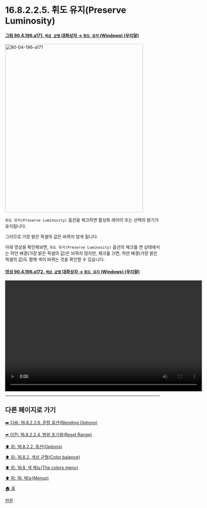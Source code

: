 # 16.8.2.2.5. 휘도 유지(Preserve Luminosity)

<a id="90-04-196-a171"></a>

#### [그림 90.4.196.a171. `색상 균형` 대화상자 → `휘도 유지` (Windows) (우리말)](./90-04-0196-color_balance.md#90-04-196-a171)
<img width="448" height="547" alt="90-04-196-a171" src="https://github.com/user-attachments/assets/9bda1c5a-1c09-4978-ba8b-0377dba5d880" />

`휘도 유지(Preserve Luminosity)` 옵션을 체크하면 활성화 레이어 또는 선택의 밝기가 유지됩니다.

그러므로 가장 밝은 픽셀의 값은 바뀌지 않게 됩니다.

아래 영상을 확인해보면, `휘도 유지(Preserve Luminosity)` 옵션의 체크를 켠 상태에서는 하얀 배경(가장 밝은 픽셀의 값)은 바뀌지 않지만, 체크를 끄면, 하얀 배경(가장 밝은 픽셀의 값)도 함께 색이 바뀌는 것을 확인할 수 있습니다.

<a id="90-04-196-a172"></a>

#### [영상 90.4.196.a172. `색상 균형` 대화상자 → `휘도 유지` (Windows) (우리말)](./90-04-0196-color_balance.md#90-04-196-a172)
<video controls="controls" width="640" height="360" src="https://github.com/user-attachments/assets/b18e8ac6-784c-4aa3-ab41-5ad91e799947"></video>

***

## 다른 페이지로 가기

[➡️ 다음: 16.8.2.2.6. 혼합 옵션(Blending Options)](./16-08-02-02-06-blending_options.md)

[⬅️ 이전: 16.8.2.2.4. 범위 초기화(Reset Range)](./16-08-02-02-04-reset_range.md)

[⬆️ 위: 16.8.2.2. 옵션(Options)](./16-08-02-02-00-options.md)

[⬆️ 위: 16.8.2. 색상 균형(Color balance)](./16-08-02-00-color-balance.md)

[⬆️ 위: 16.8. 색 메뉴(The colors menu)](./16-08-00-the-colors-menu.md)

[⬆️ 위: 16. 메뉴(Menus)](./16-00-menus.md)

[🏠 홈](./00-home.md)

[원문](https://docs.gimp.org/2.10/ko/gimp-tool-color-balance.html#idm30602)